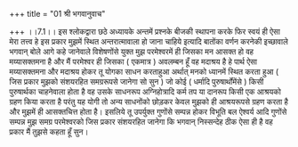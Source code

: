+++
title = "01 श्री भगवानुवाच"

+++
।।7.1।। इस श्लोकद्वारा छठे अध्यायके अन्तमें प्रश्नके बीजकी स्थापना करके
फिर स्वयं ही ऐसा मेरा तत्त्व हे इस प्रकार मुझमें स्थित अन्तरात्मावाला हो
जाना चाहिये इत्यादि बातोंका वर्णन करनेकी इच्छावाले भगवान् बोले आगे कहे
जानेवाले विशेषणोंसे युक्त मुझ परमेश्वरमें ही जिसका मन आसक्त हो वह
मय्यासक्तमना है और मैं परमेश्वर ही जिसका ( एकमात्र ) अवलम्बन हूँ वह
मदाश्रय है हे पार्थ ऐसा मय्यासक्तमना और मदाश्रय होकर तू योगका साधन
करताहुआ अर्थात् मनको ध्यानमें स्थित करता हुआ ( जिस प्रकार मुझको संशयरहित
समग्ररूपसे जानेगा सो सुन ) जो कोई ( धर्मादि पुरुषार्थोंमेंसे ) किसी
पुरुषार्थका चाहनेवाला होता है वह उसके साधनरूप अग्निहोत्रादि कर्म तप या
दानरूप किसी एक आश्रयको ग्रहण किया करता है परंतु यह योगी तो अन्य साधनोंको
छोड़कर केवल मुझको ही आश्रयरूपसे ग्रहण करता है और मुझमें ही आसक्तचित्त
होता है। इसलिये तू उपर्युक्त गुणोंसे सम्पन्न होकर विभूति बल ऐश्वर्य आदि
गुणोंसे सम्पन्न मुझ समग्र परमेश्वरको जिस प्रकार संशयरहित जानेगा कि
भगवान् निस्सन्देह ठीक ऐसा ही है वह प्रकार मैं तुझसे कहता हूँ सुन।
